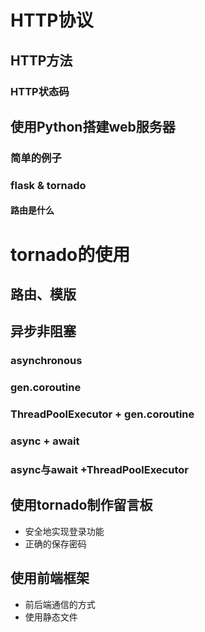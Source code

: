 # HTTP协议

## HTTP方法

### HTTP状态码

## 使用Python搭建web服务器

### 简单的例子

### flask & tornado

#### 路由是什么



# tornado的使用

## 路由、模版

## 异步非阻塞

### asynchronous

### gen.coroutine

### ThreadPoolExecutor + gen.coroutine

### async + await

### async与await +ThreadPoolExecutor

## 使用tornado制作留言板

* 安全地实现登录功能
* 正确的保存密码

## 使用前端框架

* 前后端通信的方式
* 使用静态文件











